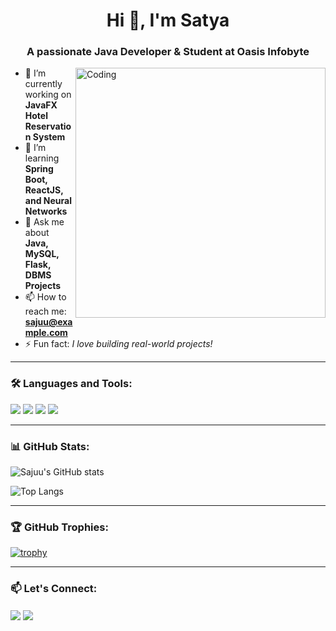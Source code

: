 <h1 align="center">Hi 👋, I'm Satya</h1>
<h3 align="center">A passionate Java Developer & Student at Oasis Infobyte</h3>

<img align="right" alt="Coding" width="400" src="https://i.pinimg.com/originals/4d/e4/27/4de42774d0d1c1fd56b7b1c1d1f7eb8d.gif" />

- 🔭 I’m currently working on **JavaFX Hotel Reservation System**
- 🌱 I’m learning **Spring Boot, ReactJS, and Neural Networks**
- 💬 Ask me about **Java, MySQL, Flask, DBMS Projects**
- 📫 How to reach me: **sajuu@example.com**
- ⚡ Fun fact: *I love building real-world projects!*

---

### 🛠️ Languages and Tools:
<p align="left">
  <img src="https://img.shields.io/badge/Java-ED8B00?style=for-the-badge&logo=java&logoColor=white"/>
  <img src="https://img.shields.io/badge/MySQL-00758F?style=for-the-badge&logo=mysql&logoColor=white"/>
  <img src="https://img.shields.io/badge/React-61DAFB?style=for-the-badge&logo=react&logoColor=black"/>
  <img src="https://img.shields.io/badge/Flask-000000?style=for-the-badge&logo=flask&logoColor=white"/>
</p>

---

### 📊 GitHub Stats:
![Sajuu's GitHub stats](https://github-readme-stats.vercel.app/api?username=sajuu&show_icons=true&theme=tokyonight)

![Top Langs](https://github-readme-stats.vercel.app/api/top-langs/?username=sajuu&layout=compact&theme=tokyonight)

---

### 🏆 GitHub Trophies:
[![trophy](https://github-profile-trophy.vercel.app/?username=sajuu&theme=algolia&row=1)](https://github.com/ryo-ma/github-profile-trophy)

---

### 📫 Let's Connect:
<p align="left">
  <a href="https://www.linkedin.com/in/YOUR_LINK" target="blank"><img align="center" src="https://img.shields.io/badge/LinkedIn-blue?style=flat-square&logo=linkedin" /></a>
  <a href="mailto:sajuu@example.com"><img align="center" src="https://img.shields.io/badge/Gmail-red?style=flat-square&logo=gmail&logoColor=white" /></a>
</p>

